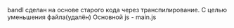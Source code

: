 bandl сделан на основе старого кода через транспилирование. С целью уменьшения файла(удалён)
Основной js - main.js